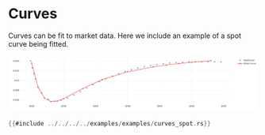 # Curves

Curves can be fit to market data. Here we include an example of a spot curve being fitted.

![`Spot curve`](../../assets/spotcurve.png)

```rust
{{#include ../../../../examples/examples/curves_spot.rs}}
```
